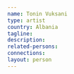 ```yaml
---
name: Tonin Vuksani
type: artist
country: Albania
tagline:
description:
related-persons:
connections:
layout: person
---
```

